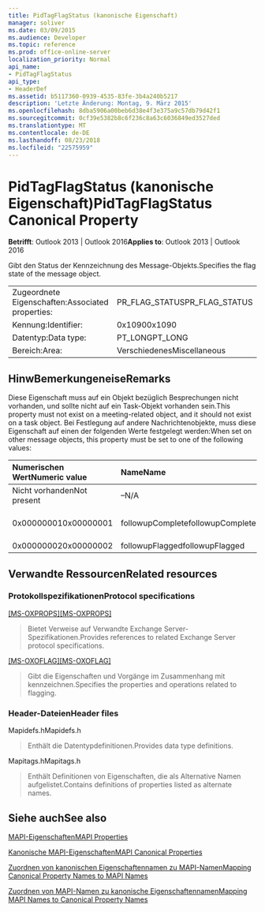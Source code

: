```yaml
---
title: PidTagFlagStatus (kanonische Eigenschaft)
manager: soliver
ms.date: 03/09/2015
ms.audience: Developer
ms.topic: reference
ms.prod: office-online-server
localization_priority: Normal
api_name:
- PidTagFlagStatus
api_type:
- HeaderDef
ms.assetid: b5117360-0939-4535-83fe-3b4a240b5217
description: 'Letzte Änderung: Montag, 9. März 2015'
ms.openlocfilehash: 8dba5906a00beb6d38e4f3e375a9c57db79d42f1
ms.sourcegitcommit: 0cf39e5382b8c6f236c8a63c6036849ed3527ded
ms.translationtype: MT
ms.contentlocale: de-DE
ms.lasthandoff: 08/23/2018
ms.locfileid: "22575959"
---
```

# <a name="pidtagflagstatus-canonical-property"></a><span data-ttu-id="838bc-103">PidTagFlagStatus (kanonische Eigenschaft)</span><span class="sxs-lookup"><span data-stu-id="838bc-103">PidTagFlagStatus Canonical Property</span></span>

  
  
<span data-ttu-id="838bc-104">**Betrifft**: Outlook 2013 | Outlook 2016</span><span class="sxs-lookup"><span data-stu-id="838bc-104">**Applies to**: Outlook 2013 | Outlook 2016</span></span> 
  
<span data-ttu-id="838bc-105">Gibt den Status der Kennzeichnung des Message-Objekts.</span><span class="sxs-lookup"><span data-stu-id="838bc-105">Specifies the flag state of the message object.</span></span>
  
|||
|:-----|:-----|
|<span data-ttu-id="838bc-106">Zugeordnete Eigenschaften:</span><span class="sxs-lookup"><span data-stu-id="838bc-106">Associated properties:</span></span>  <br/> |<span data-ttu-id="838bc-107">PR_FLAG_STATUS</span><span class="sxs-lookup"><span data-stu-id="838bc-107">PR_FLAG_STATUS</span></span>  <br/> |
|<span data-ttu-id="838bc-108">Kennung:</span><span class="sxs-lookup"><span data-stu-id="838bc-108">Identifier:</span></span>  <br/> |<span data-ttu-id="838bc-109">0x1090</span><span class="sxs-lookup"><span data-stu-id="838bc-109">0x1090</span></span>  <br/> |
|<span data-ttu-id="838bc-110">Datentyp:</span><span class="sxs-lookup"><span data-stu-id="838bc-110">Data type:</span></span>  <br/> |<span data-ttu-id="838bc-111">PT_LONG</span><span class="sxs-lookup"><span data-stu-id="838bc-111">PT_LONG</span></span>  <br/> |
|<span data-ttu-id="838bc-112">Bereich:</span><span class="sxs-lookup"><span data-stu-id="838bc-112">Area:</span></span>  <br/> |<span data-ttu-id="838bc-113">Verschiedenes</span><span class="sxs-lookup"><span data-stu-id="838bc-113">Miscellaneous</span></span>  <br/> |
   
## <a name="remarks"></a><span data-ttu-id="838bc-114">HinwBemerkungeneise</span><span class="sxs-lookup"><span data-stu-id="838bc-114">Remarks</span></span>

<span data-ttu-id="838bc-115">Diese Eigenschaft muss auf ein Objekt bezüglich Besprechungen nicht vorhanden, und sollte nicht auf ein Task-Objekt vorhanden sein.</span><span class="sxs-lookup"><span data-stu-id="838bc-115">This property must not exist on a meeting-related object, and it should not exist on a task object.</span></span> <span data-ttu-id="838bc-116">Bei Festlegung auf andere Nachrichtenobjekte, muss diese Eigenschaft auf einen der folgenden Werte festgelegt werden:</span><span class="sxs-lookup"><span data-stu-id="838bc-116">When set on other message objects, this property must be set to one of the following values:</span></span>
  
|<span data-ttu-id="838bc-117">**Numerischen Wert**</span><span class="sxs-lookup"><span data-stu-id="838bc-117">**Numeric value**</span></span>|<span data-ttu-id="838bc-118">**Name**</span><span class="sxs-lookup"><span data-stu-id="838bc-118">**Name**</span></span>|<span data-ttu-id="838bc-119">**Beschreibung**</span><span class="sxs-lookup"><span data-stu-id="838bc-119">**Description**</span></span>|
|:-----|:-----|:-----|
|<span data-ttu-id="838bc-120">Nicht vorhanden</span><span class="sxs-lookup"><span data-stu-id="838bc-120">Not present</span></span>  <br/> |<span data-ttu-id="838bc-121">–</span><span class="sxs-lookup"><span data-stu-id="838bc-121">N/A</span></span>  <br/> |<span data-ttu-id="838bc-122">Nicht gekennzeichnet</span><span class="sxs-lookup"><span data-stu-id="838bc-122">Unflagged</span></span>  <br/> |
|<span data-ttu-id="838bc-123">0x00000001</span><span class="sxs-lookup"><span data-stu-id="838bc-123">0x00000001</span></span>  <br/> |<span data-ttu-id="838bc-124">followupComplete</span><span class="sxs-lookup"><span data-stu-id="838bc-124">followupComplete</span></span>  <br/> |<span data-ttu-id="838bc-125">Abgeschlossen gekennzeichnet</span><span class="sxs-lookup"><span data-stu-id="838bc-125">Flagged complete</span></span>  <br/> |
|<span data-ttu-id="838bc-126">0x00000002</span><span class="sxs-lookup"><span data-stu-id="838bc-126">0x00000002</span></span>  <br/> |<span data-ttu-id="838bc-127">followupFlagged</span><span class="sxs-lookup"><span data-stu-id="838bc-127">followupFlagged</span></span>  <br/> |<span data-ttu-id="838bc-128">Gekennzeichnet</span><span class="sxs-lookup"><span data-stu-id="838bc-128">Flagged</span></span>  <br/> |
   
## <a name="related-resources"></a><span data-ttu-id="838bc-129">Verwandte Ressourcen</span><span class="sxs-lookup"><span data-stu-id="838bc-129">Related resources</span></span>

### <a name="protocol-specifications"></a><span data-ttu-id="838bc-130">Protokollspezifikationen</span><span class="sxs-lookup"><span data-stu-id="838bc-130">Protocol specifications</span></span>

<span data-ttu-id="838bc-131">[[MS-OXPROPS]](http://msdn.microsoft.com/library/f6ab1613-aefe-447d-a49c-18217230b148%28Office.15%29.aspx)</span><span class="sxs-lookup"><span data-stu-id="838bc-131">[[MS-OXPROPS]](http://msdn.microsoft.com/library/f6ab1613-aefe-447d-a49c-18217230b148%28Office.15%29.aspx)</span></span>
  
> <span data-ttu-id="838bc-132">Bietet Verweise auf Verwandte Exchange Server-Spezifikationen.</span><span class="sxs-lookup"><span data-stu-id="838bc-132">Provides references to related Exchange Server protocol specifications.</span></span>
    
<span data-ttu-id="838bc-133">[[MS-OXOFLAG]](http://msdn.microsoft.com/library/f1e50be4-ed30-4c2a-b5cb-8ff3aaaf9b91%28Office.15%29.aspx)</span><span class="sxs-lookup"><span data-stu-id="838bc-133">[[MS-OXOFLAG]](http://msdn.microsoft.com/library/f1e50be4-ed30-4c2a-b5cb-8ff3aaaf9b91%28Office.15%29.aspx)</span></span>
  
> <span data-ttu-id="838bc-134">Gibt die Eigenschaften und Vorgänge im Zusammenhang mit kennzeichnen.</span><span class="sxs-lookup"><span data-stu-id="838bc-134">Specifies the properties and operations related to flagging.</span></span>
    
### <a name="header-files"></a><span data-ttu-id="838bc-135">Header-Dateien</span><span class="sxs-lookup"><span data-stu-id="838bc-135">Header files</span></span>

<span data-ttu-id="838bc-136">Mapidefs.h</span><span class="sxs-lookup"><span data-stu-id="838bc-136">Mapidefs.h</span></span>
  
> <span data-ttu-id="838bc-137">Enthält die Datentypdefinitionen.</span><span class="sxs-lookup"><span data-stu-id="838bc-137">Provides data type definitions.</span></span>
    
<span data-ttu-id="838bc-138">Mapitags.h</span><span class="sxs-lookup"><span data-stu-id="838bc-138">Mapitags.h</span></span>
  
> <span data-ttu-id="838bc-139">Enthält Definitionen von Eigenschaften, die als Alternative Namen aufgelistet.</span><span class="sxs-lookup"><span data-stu-id="838bc-139">Contains definitions of properties listed as alternate names.</span></span>
    
## <a name="see-also"></a><span data-ttu-id="838bc-140">Siehe auch</span><span class="sxs-lookup"><span data-stu-id="838bc-140">See also</span></span>



[<span data-ttu-id="838bc-141">MAPI-Eigenschaften</span><span class="sxs-lookup"><span data-stu-id="838bc-141">MAPI Properties</span></span>](mapi-properties.md)
  
[<span data-ttu-id="838bc-142">Kanonische MAPI-Eigenschaften</span><span class="sxs-lookup"><span data-stu-id="838bc-142">MAPI Canonical Properties</span></span>](mapi-canonical-properties.md)
  
[<span data-ttu-id="838bc-143">Zuordnen von kanonischen Eigenschaftennamen zu MAPI-Namen</span><span class="sxs-lookup"><span data-stu-id="838bc-143">Mapping Canonical Property Names to MAPI Names</span></span>](mapping-canonical-property-names-to-mapi-names.md)
  
[<span data-ttu-id="838bc-144">Zuordnen von MAPI-Namen zu kanonische Eigenschaftennamen</span><span class="sxs-lookup"><span data-stu-id="838bc-144">Mapping MAPI Names to Canonical Property Names</span></span>](mapping-mapi-names-to-canonical-property-names.md)

